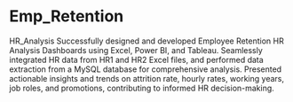 # Emp_Retention
HR_Analysis
Successfully designed and developed Employee Retention HR Analysis Dashboards using Excel, Power BI, and Tableau.
Seamlessly integrated HR data from HR1 and HR2 Excel files, and performed data extraction from a MySQL database for comprehensive analysis.
Presented actionable insights and trends on attrition rate, hourly rates, working years, job roles, and promotions, contributing to informed HR decision-making.
